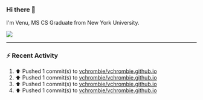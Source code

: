 ### Hi there 👋

I'm Venu, MS CS Graduate from New York University.


![](https://komarev.com/ghpvc/?username=vchrombie&label=👀)

---

### :zap: Recent Activity

<!--RECENT_ACTIVITY:start-->
1. ⬆️ Pushed 1 commit(s) to [vchrombie/vchrombie.github.io](https://github.com/vchrombie/vchrombie.github.io)<br>
2. ⬆️ Pushed 1 commit(s) to [vchrombie/vchrombie.github.io](https://github.com/vchrombie/vchrombie.github.io)<br>
3. ⬆️ Pushed 1 commit(s) to [vchrombie/vchrombie.github.io](https://github.com/vchrombie/vchrombie.github.io)<br>
4. ⬆️ Pushed 1 commit(s) to [vchrombie/vchrombie.github.io](https://github.com/vchrombie/vchrombie.github.io)<br>
<!--RECENT_ACTIVITY:end-->

<!--
**vchrombie/vchrombie** is a ✨ _special_ ✨ repository because its `README.md` (this file) appears on your GitHub profile.

Here are some ideas to get you started:

- 🔭 I’m currently working on ...
- 🌱 I’m currently learning ...
- 👯 I’m looking to collaborate on ...
- 🤔 I’m looking for help with ...
- 💬 Ask me about ...
- 📫 How to reach me: ...
- 😄 Pronouns: ...
- ⚡ Fun fact: ...
-->
